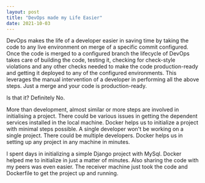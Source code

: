 ```yaml
---
layout: post
title: "DevOps made my Life Easier"
date: 2021-10-03
---
```


DevOps makes the life of a developer easier in saving time by taking the code to any live environment on merge of a specific commit configured.
Once the code is merged to a configured branch the lifecycle of DevOps takes care of building the code, testing it, checking for check-style violations and any other checks needed to make the code production-ready and getting it deployed to any of the configured environments. This leverages the manual intervention of a developer in performing all the above steps. Just a merge and your code is production-ready.

<!--more-->

Is that it? Definitely No.

More than development, almost similar or more steps are involved in initialising a project. There could be various issues in getting the dependent services installed in the local machine. Docker helps us to initialize a project with minimal steps possible. A single developer won't be working on a single project. There could be multiple developers. Docker helps us in setting up any project in any machine in minutes.

I spent days in initializing a simple Django project with MySql. Docker helped me to initialize in just a matter of minutes. Also sharing the code with my peers was even easier. The receiver machine just took the code and Dockerfile to get the project up and running.
